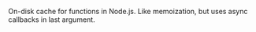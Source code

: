 On-disk cache for functions in Node.js. Like memoization, but uses async callbacks in last argument.

